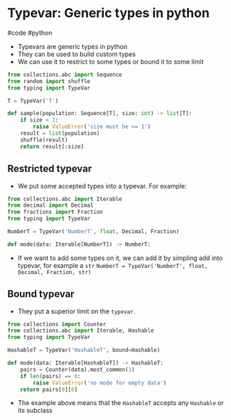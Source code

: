 # Typevar: Generic types in python
#code #python

- Typevars are generic types in python
- They can be used to build custom types
- We can use it to restrict to some types or bound it to some limit

```python
from collections.abc import Sequence
from random import shuffle
from typing import TypeVar

T = TypeVar('T')

def sample(population: Sequence[T], size: int) -> list[T]:
    if size < 1:
        raise ValueError('size must be >= 1')
    result = list(population)
    shuffle(result)
    return result[:size]
```

## Restricted typevar

- We put some accepted types into a typevar. For example:
```python
from collections.abc import Iterable
from decimal import Decimal
from fractions import Fraction
from typing import TypeVar

NumberT = TypeVar('NumberT', float, Decimal, Fraction)

def mode(data: Iterable[NumberT]) -> NumberT:
```
- If we want to add some types on it, we can add it by simpling add into typevar, for example a `str`
`NumberT = TypeVar('NumberT', float, Decimal, Fraction, str)`

## Bound typevar

- They put a superior limit on the `typevar`.
```python
from collections import Counter
from collections.abc import Iterable, Hashable
from typing import TypeVar

HashableT = TypeVar('HashableT', bound=Hashable)

def mode(data: Iterable[HashableT]) -> HashableT:
    pairs = Counter(data).most_common(1)
    if len(pairs) == 0:
        raise ValueError('no mode for empty data')
    return pairs[0][0]
```
- The example above means that the `HashableT` accepts any `Hashable` or its subclass
